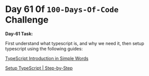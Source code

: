 # Day 61 0f `100-Days-Of-Code` Challenge

**Day-61 Task:**

First understand what typescript is, and why we need it, then setup typescript using the following guides:

[TypeScript Introduction in Simple Words](https://github.com/AsharibAli/100-days-of-code/blob/main/day-62/TS-Intro%20%26%20Setup/typescript-intro.md)

[Setup TypeScript | Step-by-Step](https://github.com/AsharibAli/100-days-of-code/blob/main/day-62/TS-Intro%20%26%20Setup/typescript-setup.md)